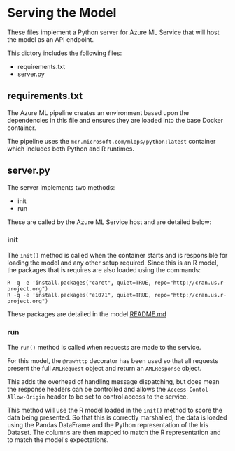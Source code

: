 # Serving the Model

These files implement a Python server for Azure ML Service that will host the model as an 
API endpoint.

This dictory includes the following files:
* requirements.txt
* server.py

## requirements.txt
The Azure ML pipeline creates an environment based upon the dependencies in this file and 
ensures they are loaded into the base Docker container.

The pipeline uses the `mcr.microsoft.com/mlops/python:latest` container which includes both
Python and R runtimes.

## server.py

The server implements two methods:
* init
* run

These are called by the Azure ML Service host and are detailed below:

### init

The `init()` method is called when the container starts and is responsible for loading the 
model and any other setup required. Since this is an R model, the packages that is requires
are also loaded using the commands:

```
R -q -e 'install.packages("caret", quiet=TRUE, repo="http://cran.us.r-project.org")
R -q -e 'install.packages("e1071", quiet=TRUE, repo="http://cran.us.r-project.org")
```

These packages are detailed in the model [README.md](../model/README.md)

### run

The `run()` method is called when requests are made to the service.

For this model, the `@rawhttp` decorator has been used so that all requests present the full
`AMLRequest` object and return an `AMLResponse` object.

This adds the overhead of handling message dispatching, but does mean the response headers can
be controlled and allows the `Access-Contol-Allow-Origin` header to be set to control access
to the service.

This method will use the R model loaded in the `init()` method to score the data being presented.
So that this is correctly marshalled, the data is loaded using the Pandas DataFrame and the Python
representation of the Iris Dataset. The columns are then mapped to match the R representation and 
to match the model's expectations.
